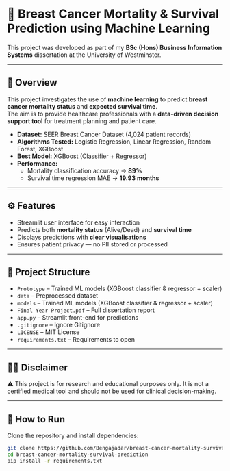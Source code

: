 # 🧬 Breast Cancer Mortality & Survival Prediction using Machine Learning  

This project was developed as part of my **BSc (Hons) Business Information Systems** dissertation at the University of Westminster.  

---

## 📌 Overview  
This project investigates the use of **machine learning** to predict **breast cancer mortality status** and **expected survival time**.  
The aim is to provide healthcare professionals with a **data-driven decision support tool** for treatment planning and patient care.  

- **Dataset:** SEER Breast Cancer Dataset (4,024 patient records)  
- **Algorithms Tested:** Logistic Regression, Linear Regression, Random Forest, XGBoost  
- **Best Model:** XGBoost (Classifier + Regressor)  
- **Performance:**  
  - Mortality classification accuracy → **89%**  
  - Survival time regression MAE → **19.93 months**  

---

## ⚙️ Features  
- Streamlit user interface for easy interaction  
- Predicts both **mortality status** (Alive/Dead) and **survival time**  
- Displays predictions with **clear visualisations**  
- Ensures patient privacy — no PII stored or processed  

---

## 📂 Project Structure

- `Prototype` – Trained ML models (XGBoost classifier & regressor + scaler)
- `data` – Preprocessed dataset
- `models` – Trained ML models (XGBoost classifier & regressor + scaler)
- `Final Year Project.pdf` – Full dissertation report
- `app.py` – Streamlit front-end for predictions
- `.gitignore` – Ignore Gitignore
- `LICENSE` – MIT License
- `requirements.txt` – Requirements to open

---

## 🧑‍⚖️ Disclaimer  
⚠️ This project is for research and educational purposes only. It is not a certified medical tool and should not be used for clinical decision-making.

---

## 🚀 How to Run  
Clone the repository and install dependencies:  

```bash
git clone https://github.com/Bengajadar/breast-cancer-mortality-survival-prediction.git
cd breast-cancer-mortality-survival-prediction
pip install -r requirements.txt
